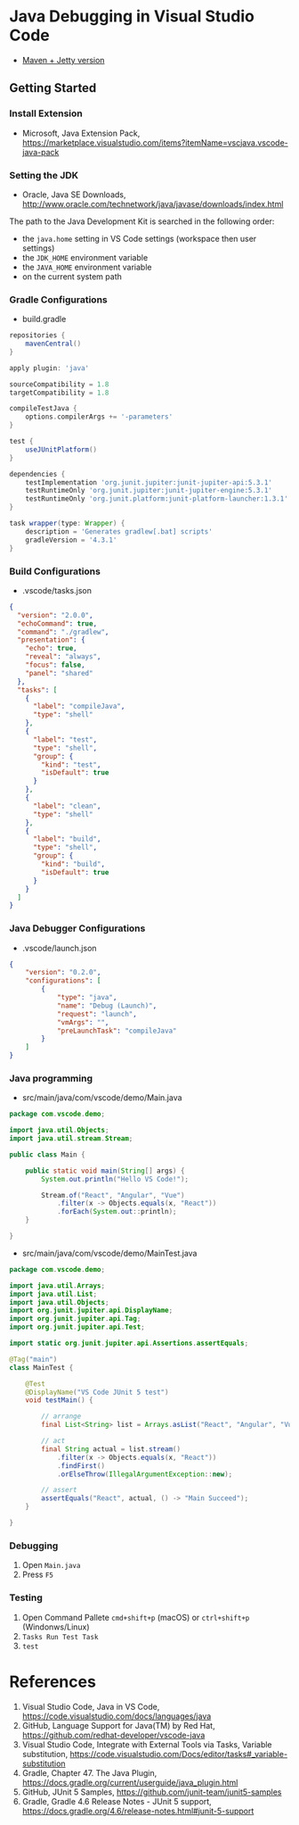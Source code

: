 # Java Debugging in Visual Studio Code 

- [Maven + Jetty version](https://github.com/kasecato/vscode-javadebug-sample/tree/maven-jetty)

## Getting Started

### Install Extension

* Microsoft, Java Extension Pack, https://marketplace.visualstudio.com/items?itemName=vscjava.vscode-java-pack

### Setting the JDK

* Oracle, Java SE Downloads, http://www.oracle.com/technetwork/java/javase/downloads/index.html

The path to the Java Development Kit is searched in the following order:

* the `java.home` setting in VS Code settings (workspace then user settings)
* the `JDK_HOME` environment variable
* the `JAVA_HOME` environment variable
* on the current system path

### Gradle Configurations

* build.gradle
```groovy
repositories {
    mavenCentral()
}

apply plugin: 'java'

sourceCompatibility = 1.8
targetCompatibility = 1.8

compileTestJava {
    options.compilerArgs += '-parameters'
}

test {
    useJUnitPlatform()
}

dependencies {
    testImplementation 'org.junit.jupiter:junit-jupiter-api:5.3.1'
    testRuntimeOnly 'org.junit.jupiter:junit-jupiter-engine:5.3.1'
    testRuntimeOnly 'org.junit.platform:junit-platform-launcher:1.3.1'
}

task wrapper(type: Wrapper) {
    description = 'Generates gradlew[.bat] scripts'
    gradleVersion = '4.3.1'
}

```

### Build Configurations

* .vscode/tasks.json
```json
{
  "version": "2.0.0",
  "echoCommand": true,
  "command": "./gradlew",
  "presentation": {
    "echo": true,
    "reveal": "always",
    "focus": false,
    "panel": "shared"
  },
  "tasks": [
    {
      "label": "compileJava",
      "type": "shell"
    },
    {
      "label": "test",
      "type": "shell",
      "group": {
        "kind": "test",
        "isDefault": true
      }
    },
    {
      "label": "clean",
      "type": "shell"
    },
    {
      "label": "build",
      "type": "shell",
      "group": {
        "kind": "build",
        "isDefault": true
      }
    }
  ]
}
```

### Java Debugger Configurations

* .vscode/launch.json
```json
{
    "version": "0.2.0",
    "configurations": [
        {
            "type": "java",
            "name": "Debug (Launch)",
            "request": "launch",
            "vmArgs": "",
            "preLaunchTask": "compileJava"
        }
    ]
}
```

### Java programming

* src/main/java/com/vscode/demo/Main.java
```java
package com.vscode.demo;

import java.util.Objects;
import java.util.stream.Stream;

public class Main {

    public static void main(String[] args) {
        System.out.println("Hello VS Code!");

        Stream.of("React", "Angular", "Vue")
            .filter(x -> Objects.equals(x, "React"))
            .forEach(System.out::println);
    }

}
```

* src/main/java/com/vscode/demo/MainTest.java
```java
package com.vscode.demo;

import java.util.Arrays;
import java.util.List;
import java.util.Objects;
import org.junit.jupiter.api.DisplayName;
import org.junit.jupiter.api.Tag;
import org.junit.jupiter.api.Test;

import static org.junit.jupiter.api.Assertions.assertEquals;

@Tag("main")
class MainTest {

    @Test
    @DisplayName("VS Code JUnit 5 test")
    void testMain() {

        // arrange
        final List<String> list = Arrays.asList("React", "Angular", "Vue");

        // act
        final String actual = list.stream()
            .filter(x -> Objects.equals(x, "React"))
            .findFirst()
            .orElseThrow(IllegalArgumentException::new);

        // assert
        assertEquals("React", actual, () -> "Main Succeed");
    }

}
```

### Debugging

1. Open `Main.java`
1. Press `F5`

### Testing

1. Open Command Pallete `cmd+shift+p` (macOS) or `ctrl+shift+p` (Windonws/Linux)
1. `Tasks Run Test Task`
1. `test`

# References

1. Visual Studio Code, Java in VS Code, https://code.visualstudio.com/docs/languages/java
1. GitHub, Language Support for Java(TM) by Red Hat, https://github.com/redhat-developer/vscode-java
1. Visual Studio Code, Integrate with External Tools via Tasks, Variable substitution, https://code.visualstudio.com/Docs/editor/tasks#_variable-substitution
1. Gradle, Chapter 47. The Java Plugin, https://docs.gradle.org/current/userguide/java_plugin.html
1. GitHub, JUnit 5 Samples, https://github.com/junit-team/junit5-samples
1. Gradle, Gradle 4.6 Release Notes - JUnit 5 support, https://docs.gradle.org/4.6/release-notes.html#junit-5-support
